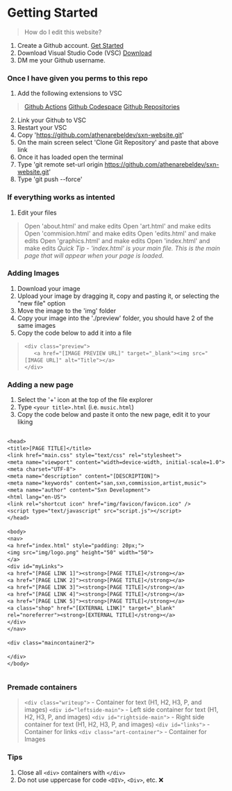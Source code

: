 # Getting Started 
> How do I edit this website?

1. Create a Github account. [Get Started](https://github.com/signup)
2. Download Visual Studio Code (VSC) [Download](https://code.visualstudio.com/download)
3. DM me your Github username.

### Once I have given you perms to this repo 
1. Add the following extensions to VSC
> [Github Actions](https://marketplace.visualstudio.com/items?itemName=GitHub.vscode-github-actions)
> [Github Codespace](https://marketplace.visualstudio.com/items?itemName=GitHub.codespaces)
> [Github Repositories](https://marketplace.visualstudio.com/items?itemName=GitHub.remotehub)
2. Link your Github to VSC
3. Restart your VSC
4. Copy 'https://github.com/athenarebeldev/sxn-website.git'
5. On the main screen select 'Clone Git Repository' and paste that above link
6. Once it has loaded open the terminal
7. Type 'git remote set-url origin https://github.com/athenarebeldev/sxn-website.git'
8. Type 'git push --force'

### If everything works as intented 
1. Edit your files
> Open 'about.html' and make edits
> Open 'art.html' and make edits
> Open 'commision.html' and make edits
> Open 'edits.html' and make edits
> Open 'graphics.html' and make edits
> Open 'index.html' and make edits
*Quick Tip - 'index.html' is your main file. This is the main page that will appear when your page is loaded.*

### Adding Images 
1. Download your image
2. Upload your image by dragging it, copy and pasting it, or selecting the "new file" option
3. Move the image to the 'img' folder
4. Copy your image into the './preview' folder, you should have 2 of the same images
5. Copy the code below to add it into a file
> ```
> <div class="preview">
>    <a href="[IMAGE PREVIEW URL]" target="_blank"><img src="[IMAGE URL]" alt="Title"></a>
> </div>
>  ```

### Adding a new page
1. Select the '+' icon at the top of the file explorer
2. Type `<your title>.html` (i.e. `music.html`)
3. Copy the code below and paste it onto the new page, edit it to your liking
> ```
    <head>
    <title>[PAGE TITLE]</title>
    <link href="main.css" style="text/css" rel="stylesheet">
    <meta name="viewport" content="width=device-width, initial-scale=1.0">
    <meta charset="UTF-8">
    <meta name="description" content="[DESCRIPTION]">
    <meta name="keywords" content="san,sxn,commission,artist,music">
    <meta name="author" content="Sxn Development">
    <html lang="en-US">
    <link rel="shortcut icon" href="img/favicon/favicon.ico" />
    <script type="text/javascript" src="script.js"></script>
    </head>
    
    <body>
    <nav>
    <a href="index.html" style="padding: 20px;">
    <img src="img/logo.png" height="50" width="50">
    </a>
    <div id="myLinks">
    <a href="[PAGE LINK 1]"><strong>[PAGE TITLE]</strong></a>
    <a href="[PAGE LINK 2]"><strong>[PAGE TITLE]</strong></a>
    <a href="[PAGE LINK 3]"><strong>[PAGE TITLE]</strong></a>
    <a href="[PAGE LINK 4]"><strong>[PAGE TITLE]</strong></a>
    <a href="[PAGE LINK 5]"><strong>[PAGE TITLE]</strong></a>
    <a class="shop" href="[EXTERNAL LINK]" target="_blank" rel="noreferrer"><strong>[EXTERNAL TITLE]</strong></a>
    </div>
    </nav>

    <div class="maincontainer2">

    </div>
    </body>
> ```


### Premade containers 
> `<div class="writeup">` - Container for text (H1, H2, H3, P, and images)
> `<div id="leftside-main">` - Left side container for text (H1, H2, H3, P, and images)
> `<div id="rightside-main">` - Right side container for text (H1, H2, H3, P, and images)
> `<div id="links">` - Container for links
> `<div class="art-container">` - Container for Images

### Tips 
1. Close all `<div>` containers with `</div>`
2. Do not use uppercase for code `<DIV>`, `<Div>`, etc. ❌
